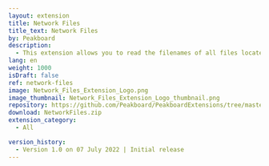 ```yaml
---
layout: extension
title: Network Files
title_text: Network Files
by: Peakboard
description: 
  - This extension allows you to read the filenames of all files located in a specific UNC network path. This allows you to dynamically add data sources and resources to Peakboard Designer based on their file names. This extension is also used in [this article](https://how-to-dismantle-a-peakboard-box.com/Mastering-dynamic-file-loading-How-to-load-CSV-files-without-knowing-their-name.html).
lang: en
weight: 1000
isDraft: false
ref: network-files
image: Network_Files_Extension_Logo.png
image_thumbnail: Network_Files_Extension_Logo_thumbnail.png
repository: https://github.com/Peakboard/PeakboardExtensions/tree/master/NetworkFiles
download: NetworkFiles.zip
extension_category:
  - All

version_history:
  - Version 1.0 on 07 July 2022 | Initial release
---
```

